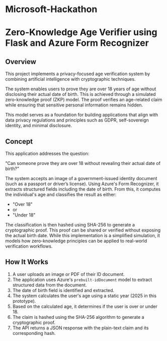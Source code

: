 # Microsoft-Hackathon

# Zero-Knowledge Age Verifier using Flask and Azure Form Recognizer

## Overview

This project implements a privacy-focused age verification system by combining artificial intelligence with cryptographic techniques.

The system enables users to prove they are over 18 years of age without disclosing their actual date of birth. This is achieved through a simulated zero-knowledge proof (ZKP) model. The proof verifies an age-related claim while ensuring that sensitive personal information remains hidden.

This model serves as a foundation for building applications that align with data privacy regulations and principles such as GDPR, self-sovereign identity, and minimal disclosure.



## Concept

This application addresses the question:

"Can someone prove they are over 18 without revealing their actual date of birth?"

The system accepts an image of a government-issued identity document (such as a passport or driver’s license). Using Azure's Form Recognizer, it extracts structured fields including the date of birth. From this, it computes the individual's age and classifies the result as either:

- "Over 18"
- or
- "Under 18"

The classification is then hashed using SHA-256 to generate a cryptographic proof. This proof can be shared or verified without exposing the actual birth date. While this implementation is a simplified simulation, it models how zero-knowledge principles can be applied to real-world verification workflows.



## How It Works

1. A user uploads an image or PDF of their ID document.
2. The application uses Azure's `prebuilt-idDocument` model to extract structured data from the document.
3. The date of birth field is identified and extracted.
4. The system calculates the user's age using a static year (2025 in this prototype).
5. Based on the calculated age, it determines if the user is over or under 18.
6. The claim is hashed using the SHA-256 algorithm to generate a cryptographic proof.
7. The API returns a JSON response with the plain-text claim and its corresponding hash.


